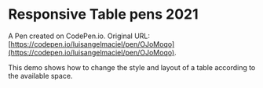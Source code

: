 # Responsive Table pens 2021

A Pen created on CodePen.io. Original URL: [https://codepen.io/luisangelmaciel/pen/OJoMoqo](https://codepen.io/luisangelmaciel/pen/OJoMoqo).

This demo shows how to change the style and layout of a table according to the available space.